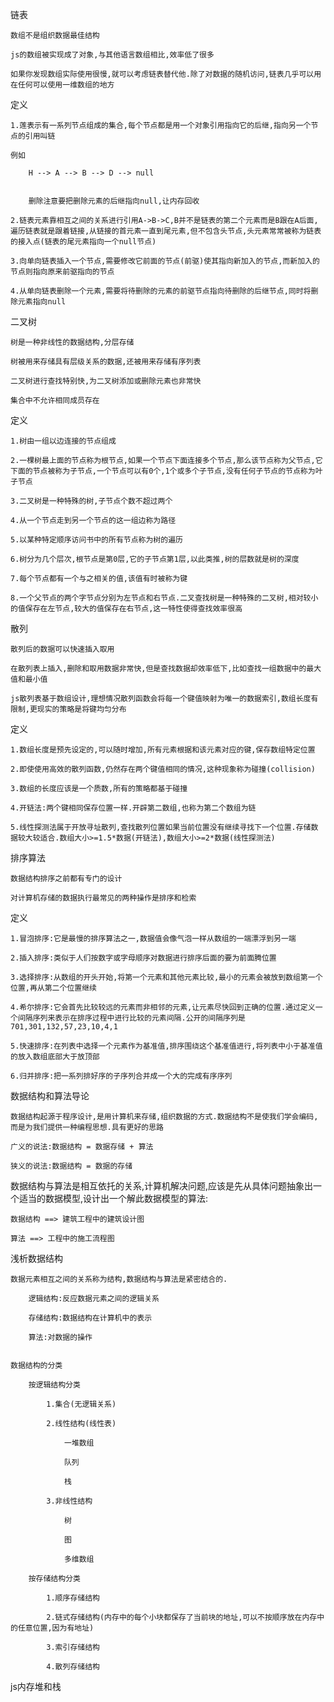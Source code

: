链表

    数组不是组织数据最佳结构

    js的数组被实现成了对象,与其他语言数组相比,效率低了很多

    如果你发现数组实际使用很慢,就可以考虑链表替代他.除了对数据的随机访问,链表几乎可以用在任何可以使用一维数组的地方


定义

    1.莲表示有一系列节点组成的集合,每个节点都是用一个对象引用指向它的后继,指向另一个节点的引用叫链

    例如

        H --> A --> B --> D --> null

        
        删除注意要把删除元素的后继指向null,让内存回收

    2.链表元素靠相互之间的关系进行引用A->B->C,B并不是链表的第二个元素而是B跟在A后面,遍历链表就是跟着链接,从链接的首元素一直到尾元素,但不包含头节点,头元素常常被称为链表的接入点(链表的尾元素指向一个null节点)

    3.向单向链表插入一个节点,需要修改它前面的节点(前驱)使其指向新加入的节点,而新加入的节点则指向原来前驱指向的节点

    4.从单向链表删除一个元素,需要将待删除的元素的前驱节点指向待删除的后继节点,同时将删除元素指向null



二叉树

    树是一种非线性的数据结构,分层存储

    树被用来存储具有层级关系的数据,还被用来存储有序列表

    二叉树进行查找特别快,为二叉树添加或删除元素也非常快

    集合中不允许相同成员存在

定义

    1.树由一组以边连接的节点组成

    2.一棵树最上面的节点称为根节点,如果一个节点下面连接多个节点,那么该节点称为父节点,它下面的节点被称为子节点,一个节点可以有0个,1个或多个子节点,没有任何子节点的节点称为叶子节点

    3.二叉树是一种特殊的树,子节点个数不超过两个

    4.从一个节点走到另一个节点的这一组边称为路径

    5.以某种特定顺序访问书中的所有节点称为树的遍历

    6.树分为几个层次,根节点是第0层,它的子节点第1层,以此类推,树的层数就是树的深度

    7.每个节点都有一个与之相关的值,该值有时被称为键

    8.一个父节点的两个字节点分别为左节点和右节点.二叉查找树是一种特殊的二叉树,相对较小的值保存在左节点,较大的值保存在右节点,这一特性使得查找效率很高


散列

    散列后的数据可以快速插入取用

    在散列表上插入,删除和取用数据非常快,但是查找数据却效率低下,比如查找一组数据中的最大值和最小值

    js散列表基于数组设计,理想情况散列函数会将每一个键值映射为唯一的数据索引,数组长度有限制,更现实的策略是将键均匀分布

定义

    1.数组长度是预先设定的,可以随时增加,所有元素根据和该元素对应的键,保存数组特定位置

    2.即使使用高效的散列函数,仍然存在两个键值相同的情况,这种现象称为碰撞(collision)

    3.数组的长度应该是一个质数,所有的策略都基于碰撞

    4.开链法:两个键相同保存位置一样.开辟第二数组,也称为第二个数组为链

    5.线性探测法属于开放寻址散列,查找散列位置如果当前位置没有继续寻找下一个位置.存储数据较大较适合.数组大小>=1.5*数据(开链法),数组大小>=2*数据(线性探测法)


排序算法

    数据结构排序之前都有专门的设计

    对计算机存储的数据执行最常见的两种操作是排序和检索

定义

    1.冒泡排序:它是最慢的排序算法之一,数据值会像气泡一样从数组的一端漂浮到另一端

    2.插入排序:类似于人们按数字或字母顺序对数据进行排序后面的要为前面腾位置

    3.选择排序:从数组的开头开始,将第一个元素和其他元素比较,最小的元素会被放到数组第一个位置,再从第二个位置继续

    4.希尔排序:它会首先比较较远的元素而非相邻的元素,让元素尽快回到正确的位置.通过定义一个间隔序列来表示在排序过程中进行比较的元素间隔.公开的间隔序列是701,301,132,57,23,10,4,1

    5.快速排序:在列表中选择一个元素作为基准值,排序围绕这个基准值进行,将列表中小于基准值的放入数组底部大于放顶部

    6.归并排序:把一系列排好序的子序列合并成一个大的完成有序序列

    

数据结构和算法导论

    数据结构起源于程序设计,是用计算机来存储,组织数据的方式.数据结构不是使我们学会编码,而是为我们提供一种编程思想.具有更好的思路

    广义的说法:数据结构 = 数据存储 + 算法

    狭义的说法:数据结构 = 数据的存储

数据结构与算法是相互依托的关系,计算机解决问题,应该是先从具体问题抽象出一个适当的数据模型,设计出一个解此数据模型的算法:

    数据结构 ==> 建筑工程中的建筑设计图

    算法 ==> 工程中的施工流程图

浅析数据结构

    数据元素相互之间的关系称为结构,数据结构与算法是紧密结合的.
    
        逻辑结构:反应数据元素之间的逻辑关系

        存储结构:数据结构在计算机中的表示

        算法:对数据的操作


    数据结构的分类

        按逻辑结构分类

            1.集合(无逻辑关系)

            2.线性结构(线性表)

                一堆数组

                队列

                栈
            
            3.非线性结构

                树

                图

                多维数组

        按存储结构分类

            1.顺序存储结构

            2.链式存储结构(内存中的每个小块都保存了当前块的地址,可以不按顺序放在内存中的任意位置,因为有地址)

            3.索引存储结构

            4.散列存储结构


js内存堆和栈
            
        